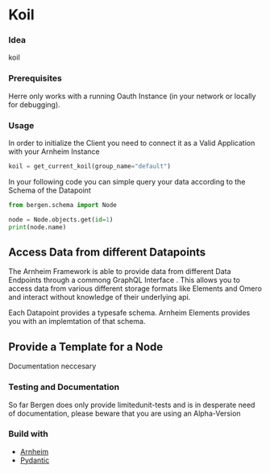 # Koil

### Idea

koil


 
### Prerequisites

Herre only works with a running Oauth Instance (in your network or locally for debugging).

### Usage

In order to initialize the Client you need to connect it as a Valid Application with your Arnheim Instance

```python
koil = get_current_koil(group_name="default")
```

In your following code you can simple query your data according to the Schema of the Datapoint

```python
from bergen.schema import Node

node = Node.objects.get(id=1)
print(node.name)

```

## Access Data from different Datapoints

The Arnheim Framework is able to provide data from different Data Endpoints through a commong GraphQL Interface
. This allows you to access data from various different storage formats like Elements and Omero and interact without
knowledge of their underlying api.

Each Datapoint provides a typesafe schema. Arnheim Elements provides you with an implemtation of that schema.

## Provide a Template for a Node

Documentation neccesary


### Testing and Documentation

So far Bergen does only provide limitedunit-tests and is in desperate need of documentation,
please beware that you are using an Alpha-Version


### Build with

- [Arnheim](https://github.com/jhnnsrs/arnheim)
- [Pydantic](https://github.com/jhnnsrs/arnheim)

